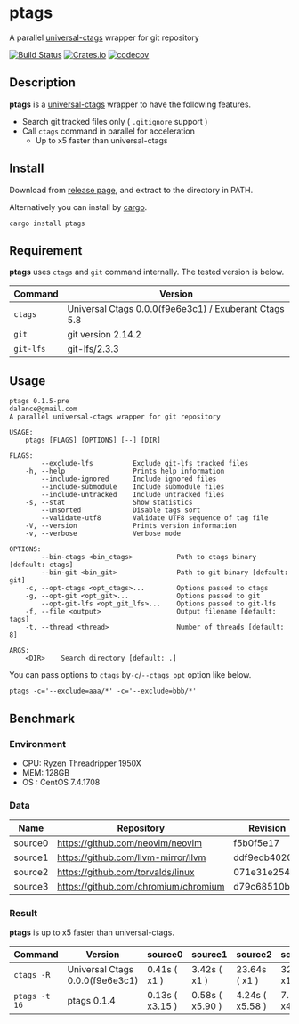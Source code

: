 # ptags
A parallel [universal-ctags](https://ctags.io) wrapper for git repository

[![Build Status](https://travis-ci.org/dalance/ptags.svg?branch=master)](https://travis-ci.org/dalance/ptags)
[![Crates.io](https://img.shields.io/crates/v/ptags.svg)](https://crates.io/crates/ptags)
[![codecov](https://codecov.io/gh/dalance/ptags/branch/master/graph/badge.svg)](https://codecov.io/gh/dalance/ptags)

## Description

**ptags** is a [universal-ctags](https://ctags.io) wrapper to have the following features.
- Search git tracked files only ( `.gitignore` support )
- Call `ctags` command in parallel for acceleration
    - Up to x5 faster than universal-ctags

## Install
Download from [release page](https://github.com/dalance/ptags/releases/latest), and extract to the directory in PATH.

Alternatively you can install by [cargo](https://crates.io).

```
cargo install ptags
```

## Requirement

**ptags** uses `ctags` and `git` command internally.
The tested version is below.

| Command   | Version                                               |
| --------- | ----------------------------------------------------- |
| `ctags`   | Universal Ctags 0.0.0(f9e6e3c1) / Exuberant Ctags 5.8 |
| `git`     | git version 2.14.2                                    |
| `git-lfs` | git-lfs/2.3.3                                         |

## Usage

```
ptags 0.1.5-pre
dalance@gmail.com
A parallel universal-ctags wrapper for git repository

USAGE:
    ptags [FLAGS] [OPTIONS] [--] [DIR]

FLAGS:
        --exclude-lfs          Exclude git-lfs tracked files
    -h, --help                 Prints help information
        --include-ignored      Include ignored files
        --include-submodule    Include submodule files
        --include-untracked    Include untracked files
    -s, --stat                 Show statistics
        --unsorted             Disable tags sort
        --validate-utf8        Validate UTF8 sequence of tag file
    -V, --version              Prints version information
    -v, --verbose              Verbose mode

OPTIONS:
        --bin-ctags <bin_ctags>           Path to ctags binary [default: ctags]
        --bin-git <bin_git>               Path to git binary [default: git]
    -c, --opt-ctags <opt_ctags>...        Options passed to ctags
    -g, --opt-git <opt_git>...            Options passed to git
        --opt-git-lfs <opt_git_lfs>...    Options passed to git-lfs
    -f, --file <output>                   Output filename [default: tags]
    -t, --thread <thread>                 Number of threads [default: 8]

ARGS:
    <DIR>    Search directory [default: .]
```

You can pass options to `ctags` by`-c`/`--ctags_opt` option like below.

```
ptags -c='--exclude=aaa/*' -c='--exclude=bbb/*'
```

## Benchmark

### Environment
- CPU: Ryzen Threadripper 1950X
- MEM: 128GB
- OS : CentOS 7.4.1708

### Data

| Name    | Repository                           | Revision     | Files  | Size[GB] |
| ------- | ------------------------------------ | ------------ | ------ | -------- |
| source0 | https://github.com/neovim/neovim     | f5b0f5e17    | 2370   | 0.1      |
| source1 | https://github.com/llvm-mirror/llvm  | ddf9edb4020  | 29670  | 1.2      |
| source2 | https://github.com/torvalds/linux    | 071e31e254e0 | 52998  | 2.2      |
| source3 | https://github.com/chromium/chromium | d79c68510b7e | 293205 | 13       |

### Result

**ptags** is up to x5 faster than universal-ctags.

| Command       | Version                         | source0         | source1         | source2          | source3         |
| ------------- | ------------------------------- | --------------- | --------------- | ---------------- | --------------- |
| `ctags -R`    | Universal Ctags 0.0.0(f9e6e3c1) | 0.41s ( x1 )    | 3.42s ( x1 )    | 23.64s ( x1 )    | 32.23 ( x1 )    |
| `ptags -t 16` | ptags 0.1.4                     | 0.13s ( x3.15 ) | 0.58s ( x5.90 ) | 4.24s  ( x5.58 ) | 7.27s ( x4.43 ) |

